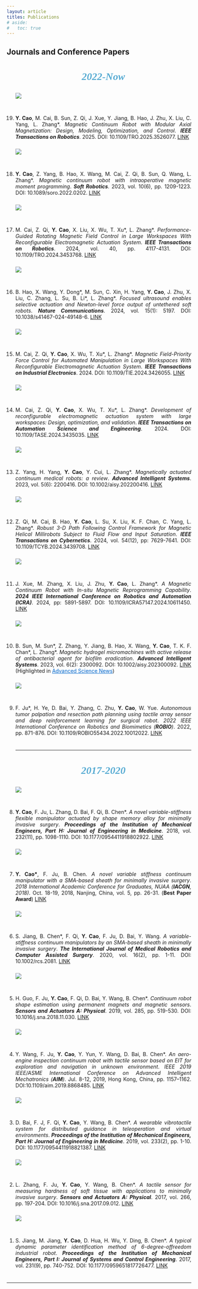 ```yaml
---
layout: article
titles: Publications
# aside:
#   toc: true
---
```


<!-- <br> -->

## Journals and Conference Papers
<ol reversed>
<center><h3 style="color:#59acd3;font-family:'Comic Sans MS';font-size:28px"><i>2022-Now</i></h3> </center>

<div class="item" style="padding-bottom:10px">
  <div class="item__image">
    <img class="image image--sm shadow" src="/assets/publications/journals/tro_2-2024.png" style="margin-bottom: 30px;"/>
  </div>
  <div class="item__content">
    <li><div class="item__description">
      <p style ="text-align:justify;"><b>Y. Cao</b>, M. Cai, B. Sun, Z. Qi, J. Xue, Y. Jiang, B. Hao, J. Zhu, X. Liu, C. Yang, L. Zhang*. <i>Magnetic Continuum Robot with Modular Axial Magnetization: Design, Modeling, Optimization, and Control</i>. <i><b>IEEE Transactions on Robotics</b></i>. 2025. DOI: 10.1109/TRO.2025.3526077.
      <a class="button button--info button--pill button--xs" href="https://doi.org/10.1109/TRO.2025.3526077" target="_blank" rel="noopener noreferrer">LINK</a></p>
    </div></li>
  </div>
</div>

<div class="item" style="padding-bottom:10px">
  <div class="item__image">
    <img class="image image--sm shadow" src="/assets/publications/journals/journal-soro_2023.png" style="margin-bottom: 30px;"/>
  </div>
  <div class="item__content">
    <li><div class="item__description">
      <p style ="text-align:justify;"><b>Y. Cao</b>, Z. Yang, B. Hao, X. Wang, M. Cai, Z. Qi, B. Sun, Q. Wang, L. Zhang*. <i>Magnetic continuum robot with intraoperative magnetic moment programming</i>. <i><b>Soft Robotics</b></i>. 2023, vol. 10(6), pp. 1209-1223. DOI: 10.1089/soro.2022.0202.
      <a class="button button--info button--pill button--xs" href="https://doi.org/10.1089/soro.2022.0202" target="_blank" rel="noopener noreferrer">LINK</a></p>
    </div></li>
  </div>
</div>

<div class="item" style="padding-bottom:10px">
  <div class="item__image">
    <img class="image image--sm shadow" src="/assets/publications/journals/tro_1-2024.png" style="margin-bottom: 30px;"/>
  </div>
  <div class="item__content">
    <li><div class="item__description">
      <p style ="text-align:justify;">M. Cai, Z. Qi, <b>Y. Cao</b>, X. Liu, X. Wu, T. Xu*, L. Zhang*. <i>Performance-Guided Rotating Magnetic Field Control in Large Workspaces With Reconfigurable Electromagnetic Actuation System</i>. <i><b>IEEE Transactions on Robotics</b></i>. 2024, vol. 40, pp. 4117-4131. DOI: 10.1109/TRO.2024.3453768.
      <a class="button button--info button--pill button--xs" href="https://doi.org/10.1109/TRO.2024.3453768" target="_blank" rel="noopener noreferrer">LINK</a></p>
    </div></li>
  </div>
</div>

<div class="item" style="padding-bottom:10px">
  <div class="item__image">
    <img class="image image--sm shadow" src="/assets/publications/journals/journal-nc_2024.png" style="margin-bottom: 30px;"/>
  </div>
  <div class="item__content">
    <li><div class="item__description">
      <p style ="text-align:justify;">B. Hao, X. Wang, Y. Dong*, M. Sun, C. Xin, H. Yang, <b>Y. Cao</b>, J. Zhu, X. Liu, C. Zhang, L. Su, B. Li*, L. Zhang*. <i>Focused ultrasound enables selective actuation and Newton-level force output of untethered soft robots</i>. <i><b>Nature Communications</b></i>. 2024, vol. 15(1): 5197. DOI: 10.1038/s41467-024-49148-6.
      <a class="button button--info button--pill button--xs" href="https://doi.org/10.1038/s41467-024-49148-6" target="_blank" rel="noopener noreferrer">LINK</a></p>
    </div></li>
  </div>
</div>

<div class="item" style="padding-bottom:10px">
  <div class="item__image">
    <img class="image image--sm shadow" src="/assets/publications/journals/tie-2024.png" style="margin-bottom: 30px;"/>
  </div>
  <div class="item__content">
    <li><div class="item__description">
      <p style ="text-align:justify;">M. Cai, Z. Qi, <b>Y. Cao</b>, X. Wu, T. Xu*, L. Zhang*. <i>Magnetic Field-Priority Force Control for Automated Manipulation in Large Workspaces With Reconfigurable Electromagnetic Actuation System</i>. <i><b>IEEE Transactions on Industrial Electronics</b></i>. 2024. DOI: 10.1109/TIE.2024.3426055.
      <a class="button button--info button--pill button--xs" href="https://doi.org/10.1109/TIE.2024.3426055" target="_blank" rel="noopener noreferrer">LINK</a></p>
    </div></li>
  </div>
</div>

<div class="item" style="padding-bottom:10px">
  <div class="item__image">
    <img class="image image--sm shadow" src="/assets/publications/journals/tase-2024.png" style="margin-bottom: 30px;"/>
  </div>
  <div class="item__content">
    <li><div class="item__description">
      <p style ="text-align:justify;">M. Cai, Z. Qi, <b>Y. Cao</b>, X. Wu, T. Xu*, L. Zhang*. <i>Development of reconfigurable electromagnetic actuation system with large workspaces: Design, optimization, and validation</i>. <i><b>IEEE Transactions on Automation Science and Engineering</b></i>. 2024. DOI: 10.1109/TASE.2024.3435035.
      <a class="button button--info button--pill button--xs" href="https://doi.org/10.1109/TASE.2024.3435035" target="_blank" rel="noopener noreferrer">LINK</a></p>
    </div></li>
  </div>
</div>

<div class="item" style="padding-bottom:10px">
  <div class="item__image">
    <img class="image image--sm shadow" src="/assets/publications/journals/journal-ais_2023.png" style="margin-bottom: 30px;"/>
  </div>
  <div class="item__content">
    <li><div class="item__description">
      <p style ="text-align:justify;">Z. Yang, H. Yang, <b>Y. Cao</b>, Y. Cui, L. Zhang*. <i>Magnetically actuated continuum medical robots: a review</i>. <i><b>Advanced Intelligent Systems</b></i>. 2023, vol. 5(6): 2200416. DOI: 10.1002/aisy.202200416.
      <a class="button button--info button--pill button--xs" href="https://doi.org/10.1002/aisy.202200416" target="_blank" rel="noopener noreferrer">LINK</a></p>
    </div></li>
  </div>
</div>

<div class="item" style="padding-bottom:10px">
  <div class="item__image">
    <img class="image image--sm shadow" src="/assets/publications/journals/tcyber-2024.png" style="margin-bottom: 30px;"/>
  </div>
  <div class="item__content">
    <li><div class="item__description">
      <p style ="text-align:justify;">Z. Qi, M. Cai, B. Hao, <b>Y. Cao</b>, L. Su, X. Liu, K. F. Chan, C. Yang, L. Zhang*. <i>Robust 3-D Path Following Control Framework for Magnetic Helical Millirobots Subject to Fluid Flow and Input Saturation</i>. <i><b>IEEE Transactions on Cybernetics</b></i>. 2024, vol. 54(12), pp: 7629-7641. DOI: 10.1109/TCYB.2024.3439708.
      <a class="button button--info button--pill button--xs" href="https://doi.org/10.1109/TCYB.2024.3439708" target="_blank" rel="noopener noreferrer">LINK</a></p>
    </div></li>
  </div>
</div>

<div class="item" style="padding-bottom:10px">
  <div class="item__image">
    <img class="image image--sm shadow" src="/assets/publications/journals/conference-icra_2024.png" style="margin-bottom: 30px;"/>
  </div>
  <div class="item__content">
    <li><div class="item__description">
      <p style ="text-align:justify;">J. Xue, M. Zhang, X. Liu, J. Zhu, <b>Y. Cao</b>, L. Zhang*. <i>A Magnetic Continuum Robot with In-situ Magnetic Reprogramming Capability</i>. <i><b>2024 IEEE International Conference on Robotics and Automation (ICRA)</b></i>. 2024, pp: 5891-5897. DOI: 10.1109/ICRA57147.2024.10611450.
      <a class="button button--info button--pill button--xs" href="https://doi.org/10.1109/ICRA57147.2024.10611450" target="_blank" rel="noopener noreferrer">LINK</a></p>
    </div></li>
  </div>
</div>

<div class="item" style="padding-bottom:10px">
  <div class="item__image">
    <img class="image image--sm shadow" src="/assets/publications/journals/journal-ais_2023_2.png" style="margin-bottom: 30px;"/>
  </div>
  <div class="item__content">
    <li><div class="item__description">
      <p style ="text-align:justify;">B. Sun, M. Sun*, Z. Zhang, Y. Jiang, B. Hao, X. Wang, <b>Y. Cao</b>, T. K. F. Chan*, L. Zhang*. <i>Magnetic hydrogel micromachines with active release of antibacterial agent for biofilm eradication</i>. <i><b>Advanced Intelligent Systems</b></i>. 2023, vol. 6(2): 2300092. DOI: 10.1002/aisy.202300092.
      <a class="button button--info button--pill button--xs" href="https://onlinelibrary.wiley.com/doi/10.1002/aisy.202300092" target="_blank" rel="noopener noreferrer">LINK</a> 
      (Highlighted in <a href="https://www.advancedsciencenews.com/micromachines-destroy-bacterial-biofilms-in-hard-to-reach-places/" style="color:#0066CC" target="_blank" rel="noopener noreferrer">Advanced Science News</a>)</p>
    </div></li>
  </div>
</div>

<div class="item" style="padding-bottom:10px">
  <div class="item__image">
    <img class="image image--sm shadow" src="/assets/publications/journals/journal-robio_2022.png" style="margin-bottom: 30px;"/>
  </div>
  <div class="item__content">
    <li><div class="item__description">
      <p style ="text-align:justify;">F. Ju*, H. Ye, D. Bai, Y. Zhang, C. Zhu, <b>Y. Cao</b>, W. Yue. <i>Autonomous tumor palpation and resection path planning using tactile array sensor and deep reinforcement learning for surgical robot</i>. <i>2022 IEEE International Conference on Robotics and Biomimetics (<b>ROBIO</b>)</i>. 2022, pp. 871-876. DOI: 10.1109/ROBIO55434.2022.10012022.
      <a class="button button--info button--pill button--xs" href="https://doi.org/10.1109/ROBIO55434.2022.10012022" target="_blank" rel="noopener noreferrer">LINK</a></p>
    </div></li>
  </div>
</div>

<hr class="hr-edge-weak">






<center><h3 style="color:#59acd3;font-family:'Comic Sans MS';font-size:28px"><i>2017-2020</i></h3> </center>

<div class="item" style="padding-bottom:10px">
  <div class="item__image">
    <img class="image image--sm shadow" src="/assets/publications/journals/journal-part_h_2018.png" style="margin-bottom: 30px;"/>
  </div>
  <div class="item__content">
    <li><div class="item__description">
      <p style ="text-align:justify;"><b>Y. Cao</b>, F. Ju, L. Zhang, D. Bai, F. Qi, B. Chen*. <i>A novel variable-stiffness flexible manipulator actuated by shape memory alloy for minimally invasive surgery</i>. <i><b>Proceedings of the Institution of Mechanical Engineers, Part H: Journal of Engineering in Medicine</b></i>. 2018, vol. 232(11), pp. 1098-1110. DOI: 10.1177/0954411918802922.
      <a class="button button--info button--pill button--xs" href="https://journals.sagepub.com/doi/10.1177/0954411918802922" target="_blank" rel="noopener noreferrer">LINK</a></p>
    </div></li>
  </div>
</div>

<div class="item" style="padding-bottom:10px">
  <div class="item__image">
    <img class="image image--sm shadow" src="/assets/publications/journals/conference-iacgn_2018.png" style="margin-bottom: 30px;"/>
  </div>
  <div class="item__content">
    <li><div class="item__description">
      <p style ="text-align:justify;"><b>Y. Cao*</b>, F. Ju, B. Chen. <i>A novel variable stiffness continuum manipulator with a SMA-based sheath for minimally invasive surgery</i>. <i>2018 International Academic Conference for Graduates, NUAA (<b>IACGN</b>, 2018)</i>. Oct. 18-19, 2018, Nanjing, China, vol. 5, pp. 26-31. (<b>Best Paper Award</b>)
      <a class="button button--info button--pill button--xs" href="/assets/publications/journals/conference-iacgn_2018.pdf" download="IACGN2018_Volume5.pdf">LINK</a></p>
    </div></li>
  </div>
</div>

<div class="item" style="padding-bottom:10px">
  <div class="item__image">
    <img class="image image--sm shadow" src="/assets/publications/journals/journal-ijmr_2020.png" style="margin-bottom: 30px;"/>
  </div>
  <div class="item__content">
    <li><div class="item__description">
      <p style ="text-align:justify;">S. Jiang, B. Chen*, F. Qi, <b>Y. Cao</b>, F. Ju, D. Bai, Y. Wang. <i>A variable-stiffness continuum manipulators by an SMA-based sheath in minimally invasive surgery</i>. <i><b>The International Journal of Medical Robotics and Computer Assisted Surgery</b></i>. 2020, vol. 16(2), pp. 1-11. DOI: 10.1002/rcs.2081.
      <a class="button button--info button--pill button--xs" href="https://onlinelibrary.wiley.com/doi/10.1002/rcs.2081" target="_blank" rel="noopener noreferrer">LINK</a></p>
    </div></li>
  </div>
</div>

<div class="item" style="padding-bottom:10px">
  <div class="item__image">
    <img class="image image--sm shadow" src="/assets/publications/journals/journal-sna_2019.png" style="margin-bottom: 30px;"/>
  </div>
  <div class="item__content">
    <li><div class="item__description">
      <p style ="text-align:justify;">H. Guo, F. Ju, <b>Y. Cao</b>, F. Qi, D. Bai, Y. Wang, B. Chen*. <i>Continuum robot shape estimation using permanent magnets and magnetic sensors</i>. <i><b>Sensors and Actuators A: Physical</b></i>. 2019, vol. 285, pp. 519-530. DOI: 10.1016/j.sna.2018.11.030. 
      <a class="button button--info button--pill button--xs" href="https://doi.org/10.1016/j.sna.2018.11.030" target="_blank" rel="noopener noreferrer">LINK</a></p>
    </div></li>
  </div>
</div>

<div class="item" style="padding-bottom:10px">
  <div class="item__image">
    <img class="image image--sm shadow" src="/assets/publications/journals/conference-ieee_aim_2019.png" style="margin-bottom: 30px;"/>
  </div>
  <div class="item__content">
    <li><div class="item__description">
      <p style ="text-align:justify;">Y. Wang, F. Ju, <b>Y. Cao</b>, Y. Yun, Y. Wang, D. Bai, B. Chen*. <i>An aero-engine inspection continuum robot with tactile sensor based on EIT for exploration and navigation in unknown environment</i>. <i>IEEE 2019 IEEE/ASME International Conference on Advanced Intelligent Mechatronics (<b>AIM</b>)</i>. Jul. 8-12, 2019, Hong Kong, China, pp. 1157–1162. DOI:10.1109/aim.2019.8868485.
      <a class="button button--info button--pill button--xs" href="https://doi.org/10.1109/AIM.2019.8868485" target="_blank" rel="noopener noreferrer">LINK</a></p>
    </div></li>
  </div>
</div>

<div class="item" style="padding-bottom:10px">
  <div class="item__image">
    <img class="image image--sm shadow" src="/assets/publications/journals/journal-part_h_2019.png" style="margin-bottom: 30px;"/>
  </div>
  <div class="item__content">
    <li><div class="item__description">
      <p style ="text-align:justify;">D. Bai, F. J, F. Qi, <b>Y. Cao</b>, Y. Wang, B. Chen*. <i>A wearable vibrotactile system for distributed guidance in teleoperation and virtual environments</i>. <i><b>Proceedings of the Institution of Mechanical Engineers, Part H: Journal of Engineering in Medicine</b></i>. 2019, vol. 233(2), pp. 1-10. DOI: 10.1177/0954411918821387.
      <a class="button button--info button--pill button--xs" href="https://journals.sagepub.com/doi/10.1177/0954411918821387" target="_blank" rel="noopener noreferrer">LINK</a></p>
    </div></li>
  </div>
</div>

<div class="item" style="padding-bottom:10px">
  <div class="item__image">
    <img class="image image--sm shadow" src="/assets/publications/journals/journal-sna_2017.png" style="margin-bottom: 30px;"/>
  </div>
  <div class="item__content">
    <li><div class="item__description">
      <p style ="text-align:justify;">L. Zhang, F. Ju, <b>Y. Cao</b>, Y. Wang, B. Chen*. <i>A tactile sensor for measuring hardness of soft tissue with applications to minimally invasive surgery</i>. <i><b>Sensors and Actuators A: Physical</b></i>. 2017, vol. 266, pp. 197-204. DOI: 10.1016/j.sna.2017.09.012.
      <a class="button button--info button--pill button--xs" href="https://doi.org/10.1016/j.sna.2017.09.012" target="_blank" rel="noopener noreferrer">LINK</a></p>
    </div></li>
  </div>
</div>

<div class="item" style="padding-bottom:10px">
  <div class="item__image">
    <img class="image image--sm shadow" src="/assets/publications/journals/journal-part_i_2017.png" style="margin-bottom: 30px;"/>
  </div>
  <div class="item__content">
    <li><div class="item__description">
      <p style ="text-align:justify;">S. Jiang, M. Jiang, <b>Y. Cao</b>, D. Hua, H. Wu, Y. Ding, B. Chen*. <i>A typical dynamic parameter identification method of 6-degree-offreedom industrial robot</i>. <i><b>Proceedings of the Institution of Mechanical Engineers, Part I: Journal of Systems and Control Engineering</b></i>. 2017, vol. 231(9), pp. 740-752. DOI: 10.1177/0959651817726477. 
      <a class="button button--info button--pill button--xs" href="https://journals.sagepub.com/doi/abs/10.1177/0959651817726477" target="_blank" rel="noopener noreferrer">LINK</a></p>
    </div></li>
  </div>
</div>
</ol>

<hr class="hr-edge-weak">